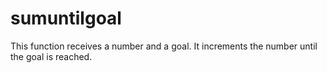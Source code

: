 # sumuntilgoal
This function receives a number and a goal. It increments the number until the goal is reached.
